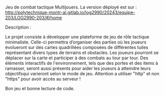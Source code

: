 Jeu de combat tactique Multijouers. La version déployé est sur : http://polytechnique-montr-al.gitlab.io/log2990/20243/equipe-203/LOG2990-203/#/home 

Description : 

Le projet consiste à développer une plateforme de jeu de rôle tactique minimaliste. Celle-ci permettra d’organiser des parties où les joueurs évolueront sur des cartes quadrillées composées de différentes tuiles représentant divers types de terrains et obstacles. Les joueurs pourront se déplacer sur la carte et participer à des combats au tour par tour. Des éléments interactifs de l'environnement, tels que des portes et des items à ramasser, seront aussi présents pour aider les joueurs à atteindre leurs objectifsqui varieront selon le mode de jeu.
Attention a utiliser "http" et non "https" pour avoir accès au serveur ! 

Bon jeu et bonne lecture de code. 
